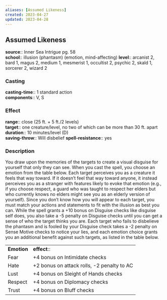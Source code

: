 ```yaml
---
aliases: [Assumed Likeness]
created: 2023-04-27
updated: 2023-04-28
---
```


## Assumed Likeness

**source**:: Inner Sea Intrigue pg. 58  
**school**:: illusion (phantasm) (emotion, mind-affecting)
**level**:: arcanist 2, bard 1, magus 2, medium 1, mesmerist 1, occultist 2, psychic 2, skald 1, sorcerer 2, wizard 2

### Casting

**casting-time**:: 1 standard action  
**components**:: V, S

### Effect

**range**:: close (25 ft. + 5 ft./2 levels)  
**target**:: one creature/level, no two of which can be more than 30 ft. apart  
**duration**:: 10 minutes/level (D)  
**saving-throw**:: Will disbelief
**spell-resistance**:: yes

### Description

You draw upon the memories of the targets to create a visual disguise for yourself that only they can see. When you cast the spell, you choose an emotion from the table below. Each target perceives you as a creature it feels that way toward. If it doesn’t feel that way toward anyone, it instead perceives you as a stranger with features likely to evoke that emotion (e.g., if you choose respect, a guard who was taught to respect her elders but who currently knows no elders might see you as an elderly version of yourself). Since you don’t know how you will appear to each target, you must match your actions and statements to fit with the illusion as best you can. While the spell grants a +10 bonus on Disguise checks like disguise self does, you also take a -5 penalty on Disguise checks until you can get a sense of who the target thinks you are. Each target who fails to disbelieve the phantasm and is fooled by your Disguise check takes a -2 penalty on Sense Motive checks to notice your lies, and each emotion choice grants you an additional benefit against such targets, as listed in the table below.

|             |                                            |
|-------------|--------------------------------------------|
| **Emotion** | **effect**::                                 |
| Fear        | +4 bonus on Intimidate checks              |
| Hate        | +2 bonus on attack rolls, -2 penalty to AC |
| Lust        | +4 bonus on Sleight of Hands checks        |
| Respect     | +4 bonus on Diplomacy checks               |
| Trust       | +4 bonus on Bluff checks                   |

